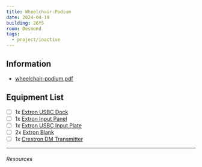 ```yaml
---
title: Wheelchair-Podium
date: 2024-04-19
building: 26YS
room: Desmond
tags:
  - project/inactive
---
```


## Information

- [wheelchair-podium.pdf](https://rcsicampus-my.sharepoint.com/:b:/r/personal/owenmccarthy_rcsi_com/Documents/Archive/wheelchair-podium.pdf?csf=1&web=1&e=arJHsz)

## Equipment List

- [ ] 1x [Extron USBC Dock](https://www.extron.com/product/ucs601)
- [ ] 1x [Extron Input Panel](https://www.extron.com/product/aap102)
- [ ] 1x [Extron USBC Input Plate](https://www.extron.com/product/usbcfm)
- [ ] 2x [Extron Blank](https://www.extron.com/product/aapbps)
- [ ] 1x [Crestron DM Transmitter](https://www.crestron.com/Products/Video/DigitalMedia-Endpoints/Transmitters/DM-TX-201-C)

---
###### Resources
